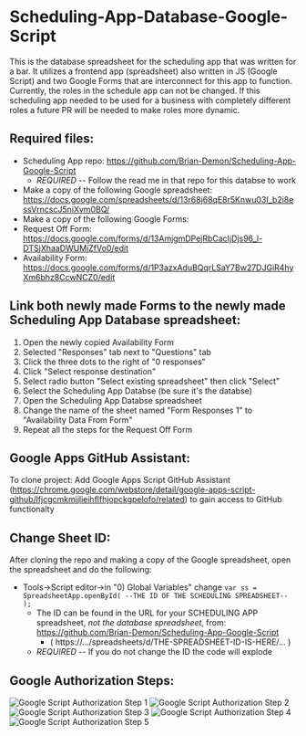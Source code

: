 # Scheduling-App-Database-Google-Script

This is the database spreadsheet for the scheduling app that was written for a bar.  It utilizes a frontend app (spreadsheet) also written in JS (Google Script) and two Google Forms that are interconnect for this app to function.  Currently, the roles in the schedule app can not be changed. If this scheduling app needed to be used for a business with completely different roles a future PR will be needed to make roles more dynamic.

## Required files:
  - Scheduling App repo: https://github.com/Brian-Demon/Scheduling-App-Google-Script
       - *REQUIRED* -- Follow the read me in that repo for this databse to work
  - Make a copy of the following Google spreadsheet: https://docs.google.com/spreadsheets/d/13r68j68qE8r5Knwu03I_b2i8essVrncscJ5niXvm0BQ/
  - Make a copy of the following Google Forms:
  - Request Off Form: https://docs.google.com/forms/d/13AmjgmDPejRbCacIjDjs96_l-DTSjXhaaDWUMjZfVo0/edit
  - Availability Form: https://docs.google.com/forms/d/1P3azxAduBQqrLSaY7Bw27DJGiR4hyXm6bhz8CcwNCZ0/edit

## Link both newly made Forms to the newly made Scheduling App Database spreadsheet:
1) Open the newly copied Availability Form
2) Selected "Responses" tab next to "Questions" tab
3) Click the three dots to the right of "0 responses"
4) Click "Select response destination"
5) Select radio button "Select existing spreadsheet" then click "Select"
6) Select the Scheduling App Databse (be sure it's the databse)
7) Open the Scheduling App Databse spreadsheet
8) Change the name of the sheet named "Form Responses 1" to "Availability Data From Form"
9) Repeat all the steps for the Request Off Form

## Google Apps GitHub Assistant:
To clone project:
Add Google Apps Script GitHub Assistant (https://chrome.google.com/webstore/detail/google-apps-script-github/lfjcgcmkmjjlieihflfhjopckgpelofo/related) to gain access to GitHub functionalty

## Change Sheet ID:
After cloning the repo and making a copy of the Google spreadsheet, open the spreadsheet and do the following:
- Tools->Script editor->in "0) Global Variables" change `var ss = SpreadsheetApp.openById( --THE ID OF THE SCHEDULING SPREADSHEET-- );`
  - The ID can be found in the URL for your SCHEDULING APP spreadsheet, *not the database spreadsheet*, from: https://github.com/Brian-Demon/Scheduling-App-Google-Script
     - ( https://.../spreadsheets/d/THE-SPREADSHEET-ID-IS-HERE/... )
  - *REQUIRED* -- If you do not change the ID the code will explode

## Google Authorization Steps:
![Google Script Authorization Step 1](https://user-images.githubusercontent.com/74803363/115067475-9b335080-9eb6-11eb-89c7-6f7d055f6c65.PNG)
![Google Script Authorization Step 2](https://user-images.githubusercontent.com/74803363/115067480-9cfd1400-9eb6-11eb-8848-edc1edff84f7.PNG)
![Google Script Authorization Step 3](https://user-images.githubusercontent.com/74803363/115067484-9e2e4100-9eb6-11eb-8a62-6b15acdf0989.PNG)
![Google Script Authorization Step 4](https://user-images.githubusercontent.com/74803363/115067490-9f5f6e00-9eb6-11eb-8cb3-01b2c24e411d.PNG)
![Google Script Authorization Step 5](https://user-images.githubusercontent.com/74803363/115067494-a0909b00-9eb6-11eb-837a-bd78f5641112.PNG)
